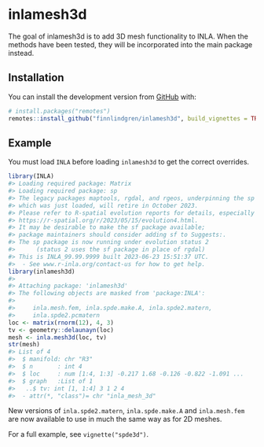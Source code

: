 
<!-- README.md is generated from README.Rmd. Please edit that file -->

# inlamesh3d

<!-- badges: start -->
<!-- badges: end -->

The goal of inlamesh3d is to add 3D mesh functionality to INLA. When the
methods have been tested, they will be incorporated into the main
package instead.

## Installation

You can install the development version from
[GitHub](https://github.com/) with:

``` r
# install.packages("remotes")
remotes::install_github("finnlindgren/inlamesh3d", build_vignettes = TRUE)
```

## Example

You must load `INLA` before loading `inlamesh3d` to get the correct
overrides.

``` r
library(INLA)
#> Loading required package: Matrix
#> Loading required package: sp
#> The legacy packages maptools, rgdal, and rgeos, underpinning the sp package,
#> which was just loaded, will retire in October 2023.
#> Please refer to R-spatial evolution reports for details, especially
#> https://r-spatial.org/r/2023/05/15/evolution4.html.
#> It may be desirable to make the sf package available;
#> package maintainers should consider adding sf to Suggests:.
#> The sp package is now running under evolution status 2
#>      (status 2 uses the sf package in place of rgdal)
#> This is INLA_99.99.9999 built 2023-06-23 15:51:37 UTC.
#>  - See www.r-inla.org/contact-us for how to get help.
library(inlamesh3d)
#> 
#> Attaching package: 'inlamesh3d'
#> The following objects are masked from 'package:INLA':
#> 
#>     inla.mesh.fem, inla.spde.make.A, inla.spde2.matern,
#>     inla.spde2.pcmatern
loc <- matrix(rnorm(12), 4, 3)
tv <- geometry::delaunayn(loc)
mesh <- inla.mesh3d(loc, tv)
str(mesh)
#> List of 4
#>  $ manifold: chr "R3"
#>  $ n       : int 4
#>  $ loc     : num [1:4, 1:3] -0.217 1.68 -0.126 -0.822 -1.091 ...
#>  $ graph   :List of 1
#>   ..$ tv: int [1, 1:4] 3 1 2 4
#>  - attr(*, "class")= chr "inla_mesh_3d"
```

New versions of `inla.spde2.matern`, `inla.spde.make.A` and
`inla.mesh.fem` are now available to use in much the same way as for 2D
meshes.

For a full example, see `vignette("spde3d")`.
